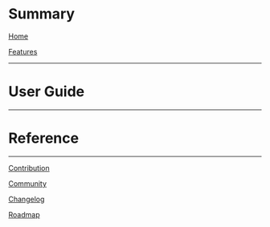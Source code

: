 # Summary

[Home](README.md)


[Features]()

---

# User Guide

---

# Reference

---

[Contribution]()

[Community]()

[Changelog]()

[Roadmap]()
